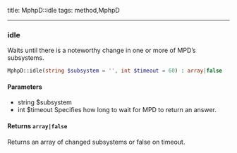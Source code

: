 title: MphpD::idle
tags: method,MphpD

---

<div class="method">
<h3 class="method-name">idle</h3>
<p>Waits until there is a noteworthy change in one or more of MPD’s subsystems.</p>

```php
MphpD::idle(string $subsystem = '', int $timeout = 60) : array|false
```

#### Parameters

*  string $subsystem
*  int $timeout Specifies how long to wait for MPD to return an answer.


#### Returns `array|false`

Returns an array of changed subsystems or false on timeout.


</div>